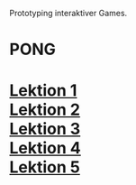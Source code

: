 Prototyping interaktiver Games.

<h1> PONG <h1>

<a href="/Prima/L01_HelloWorld/Main.html"> Lektion 1</a> <br>
<a href="/Prima/L02_FirstFudge/Main.html"> Lektion 2</a> <br>
<a href="/Prima/L03_PongPaddels/Main.html"> Lektion 3</a> <br>
<a href="/Prima/L04_PongAnimated/Main.html"> Lektion 4</a> <br>
<a href="/Prima/L05_PongReflection/Main.html"> Lektion 5</a>